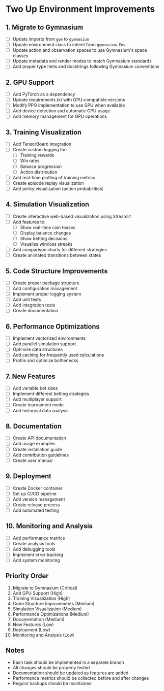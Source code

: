 # Two Up Environment Improvements

## 1. Migrate to Gymnasium
- [ ] Update imports from `gym` to `gymnasium`
- [ ] Update environment class to inherit from `gymnasium.Env`
- [ ] Update action and observation spaces to use Gymnasium's space classes
- [ ] Update metadata and render modes to match Gymnasium standards
- [ ] Add proper type hints and docstrings following Gymnasium conventions

## 2. GPU Support
- [ ] Add PyTorch as a dependency
- [ ] Update requirements.txt with GPU-compatible versions
- [ ] Modify PPO implementation to use GPU when available
- [ ] Add device detection and automatic GPU usage
- [ ] Add memory management for GPU operations

## 3. Training Visualization
- [ ] Add TensorBoard integration
- [ ] Create custom logging for:
  - [ ] Training rewards
  - [ ] Win rates
  - [ ] Balance progression
  - [ ] Action distribution
- [ ] Add real-time plotting of training metrics
- [ ] Create episode replay visualization
- [ ] Add policy visualization (action probabilities)

## 4. Simulation Visualization
- [ ] Create interactive web-based visualization using Streamlit
- [ ] Add features to:
  - [ ] Show real-time coin tosses
  - [ ] Display balance changes
  - [ ] Show betting decisions
  - [ ] Visualize win/loss streaks
- [ ] Add comparison charts for different strategies
- [ ] Create animated transitions between states

## 5. Code Structure Improvements
- [ ] Create proper package structure
- [ ] Add configuration management
- [ ] Implement proper logging system
- [ ] Add unit tests
- [ ] Add integration tests
- [ ] Create documentation

## 6. Performance Optimizations
- [ ] Implement vectorized environments
- [ ] Add parallel simulation support
- [ ] Optimize data structures
- [ ] Add caching for frequently used calculations
- [ ] Profile and optimize bottlenecks

## 7. New Features
- [ ] Add variable bet sizes
- [ ] Implement different betting strategies
- [ ] Add multiplayer support
- [ ] Create tournament mode
- [ ] Add historical data analysis

## 8. Documentation
- [ ] Create API documentation
- [ ] Add usage examples
- [ ] Create installation guide
- [ ] Add contribution guidelines
- [ ] Create user manual

## 9. Deployment
- [ ] Create Docker container
- [ ] Set up CI/CD pipeline
- [ ] Add version management
- [ ] Create release process
- [ ] Add automated testing

## 10. Monitoring and Analysis
- [ ] Add performance metrics
- [ ] Create analysis tools
- [ ] Add debugging tools
- [ ] Implement error tracking
- [ ] Add system monitoring

## Priority Order
1. Migrate to Gymnasium (Critical)
2. Add GPU Support (High)
3. Training Visualization (High)
4. Code Structure Improvements (Medium)
5. Simulation Visualization (Medium)
6. Performance Optimizations (Medium)
7. Documentation (Medium)
8. New Features (Low)
9. Deployment (Low)
10. Monitoring and Analysis (Low)

## Notes
- Each task should be implemented in a separate branch
- All changes should be properly tested
- Documentation should be updated as features are added
- Performance metrics should be collected before and after changes
- Regular backups should be maintained 